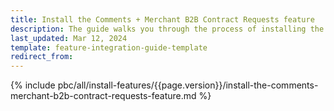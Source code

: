 ```yaml
---
title: Install the Comments + Merchant B2B Contract Requests feature
description: The guide walks you through the process of installing the Comments + Merchant Contract Requests feature into a Spryker project.
last_updated: Mar 12, 2024
template: feature-integration-guide-template
redirect_from:
---
```


{% include pbc/all/install-features/{{page.version}}/install-the-comments-merchant-b2b-contract-requests-feature.md %} <!-- To edit, see /_includes/pbc/all/install-features/202404.0/install-the-comments-merchant-b2b-contract-requests-feature.md -->
